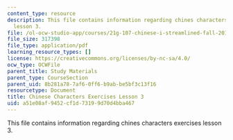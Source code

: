 ```yaml
---
content_type: resource
description: This file contains information regarding chines characters exercises
  lesson 3.
file: /ol-ocw-studio-app/courses/21g-107-chinese-i-streamlined-fall-2014/a51e08af9452cf1d73199d70d4bba467_MIT21G_107F14_L3_mia.pdf
file_size: 317398
file_type: application/pdf
learning_resource_types: []
license: https://creativecommons.org/licenses/by-nc-sa/4.0/
ocw_type: OCWFile
parent_title: Study Materials
parent_type: CourseSection
parent_uid: 8b281a78-7af6-0ff6-b9ab-be5bf3c13f16
resourcetype: Document
title: Chinese Characters Exercises Lesson 3
uid: a51e08af-9452-cf1d-7319-9d70d4bba467
---
```

This file contains information regarding chines characters exercises lesson 3.